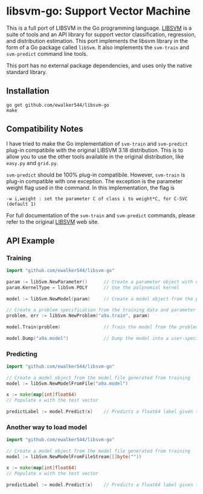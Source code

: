 # libsvm-go: Support Vector Machine


This is a full port of LIBSVM in the Go programming language.  [LIBSVM][1] is a suite of tools and an API library for support vector classification, regression, and distribution estimation.  This port implements the libsvm library in the form of a Go package called <code>libSvm</code>.  It also implements the <code>svm-train</code> and <code>svm-predict</code> command line tools.

This port has no external package dependencies, and uses only the native standard library.

## Installation

    go get github.com/ewalker544/libsvm-go
    make

## Compatibility Notes 

I have tried to make the Go implementation of <code>svm-train</code> and <code>svm-predict</code> plug-in compatibile with the original LIBSVM 3.18 distribution.  This is to allow you to use the other tools available in the original distribution, like <code>easy.py</code> and <code>grid.py</code>.

<code>svm-predict</code> should be 100% plug-in compatibile.  However, <code>svm-train</code> is plug-in compatible with one exception.  The exception is the parameter weight flag used in the command.  In this implementation, the flag is

    -w i,weight : set the parameter C of class i to weight*C, for C-SVC (default 1)

For full documentation of the <code>svm-train</code> and <code>svm-predict</code> commands, please refer to the original [LIBSVM][1] web site.

## API Example

### Training
```go
import "github.com/ewalker544/libsvm-go"
    
param := libSvm.NewParameter()      // Create a parameter object with default values
param.KernelType = libSvm.POLY      // Use the polynomial kernel
    
model := libSvm.NewModel(param)     // Create a model object from the parameter attributes
    
// Create a problem specification from the training data and parameter attributes
problem, err := libSvm.NewProblem("a9a.train", param) 
    
model.Train(problem)                // Train the model from the problem specification
    
model.Dump("a9a.model")             // Dump the model into a user-specified file
```    
    
### Predicting
```go
import "github.com/ewalker544/libsvm-go"
    
// Create a model object from the model file generated from training
model := libSvm.NewModelFromFile("a9a.model")  
    
x := make(map[int]float64)
// Populate x with the test vector
    
predictLabel := model.Predict(x)    // Predicts a float64 label given the test vector 
```   
    
### Another way to load model

```go
import "github.com/ewalker544/libsvm-go"
    
// Create a model object from the model file generated from training
model := libSvm.NewModelFromFileStream([]byte(""))  
    
x := make(map[int]float64)
// Populate x with the test vector
    
predictLabel := model.Predict(x)    // Predicts a float64 label given the test vector 
```   

[1]: http://www.csie.ntu.edu.tw/~cjlin/libsvm/
    
    
